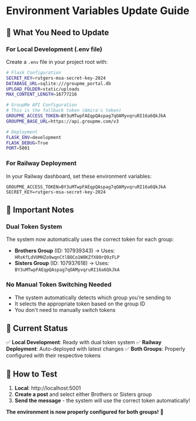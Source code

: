 # Environment Variables Update Guide

## 🔧 **What You Need to Update**

### **For Local Development (.env file)**

Create a `.env` file in your project root with:

```bash
# Flask Configuration
SECRET_KEY=rutgers-msa-secret-key-2024
DATABASE_URL=sqlite:///groupme_portal.db
UPLOAD_FOLDER=static/uploads
MAX_CONTENT_LENGTH=16777216

# GroupMe API Configuration
# This is the fallback token (Amira's token)
GROUPME_ACCESS_TOKEN=BY3uMTwpFAEqpQAspag7qOAMyvqruRI16a6QkJkA
GROUPME_BASE_URL=https://api.groupme.com/v3

# Deployment
FLASK_ENV=development
FLASK_DEBUG=True
PORT=5001
```

### **For Railway Deployment**

In your Railway dashboard, set these environment variables:

```
GROUPME_ACCESS_TOKEN=BY3uMTwpFAEqpQAspag7qOAMyvqruRI16a6QkJkA
SECRET_KEY=rutgers-msa-secret-key-2024
```

## 🎯 **Important Notes**

### **Dual Token System**
The system now automatically uses the correct token for each group:

- **Brothers Group** (ID: 107939343) → Uses: `HRsKfLdVUMHZo9wqnCtlBOCo1W8KZfX80rQ9zFLP`
- **Sisters Group** (ID: 107937618) → Uses: `BY3uMTwpFAEqpQAspag7qOAMyvqruRI16a6QkJkA`

### **No Manual Token Switching Needed**
- The system automatically detects which group you're sending to
- It selects the appropriate token based on the group ID
- You don't need to manually switch tokens

## 🚀 **Current Status**

✅ **Local Development**: Ready with dual token system
✅ **Railway Deployment**: Auto-deployed with latest changes
✅ **Both Groups**: Properly configured with their respective tokens

## 📱 **How to Test**

1. **Local**: http://localhost:5001
2. **Create a post** and select either Brothers or Sisters group
3. **Send the message** - the system will use the correct token automatically!

**The environment is now properly configured for both groups!** 🎊
